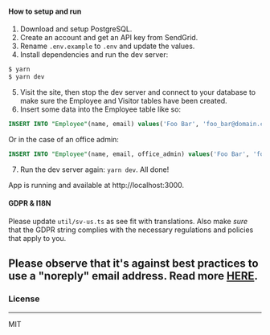 #### How to setup and run

1. Download and setup PostgreSQL.
2. Create an account and get an API key from SendGrid.
3. Rename `.env.example` to `.env` and update the values.
4. Install dependencies and run the dev server:

```bash
$ yarn
$ yarn dev
```

5. Visit the site, then stop the dev server and connect to your database to make sure the Employee and Visitor tables have been created.
6. Insert some data into the Employee table like so:

```sql
INSERT INTO "Employee"(name, email) values('Foo Bar', 'foo_bar@domain.com');
```

Or in the case of an office admin:

```sql
INSERT INTO "Employee"(name, email, office_admin) values('Foo Bar', 'foo_bar@domain.com', true);
```

7. Run the dev server again: `yarn dev`. All done!

App is running and available at http://localhost:3000.

#### GDPR & I18N

Please update `util/sv-us.ts` as see fit with translations. Also make _sure_ that the GDPR string complies with the necessary regulations and policies that apply to you.

## Please observe that it's against best practices to use a "noreply" email address. Read more [HERE](https://sendgrid.com/wp-content/themes/sgdotcom/pages/resource/email-deliverability/files/sendgrid-deliverability-best-practice-tips.pdf).

### License

---

MIT
